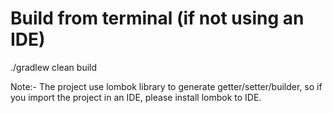 Build from terminal (if not using an IDE)
=====================================
./gradlew clean build

Note:- The project use lombok library to generate getter/setter/builder, so if you import the project in an IDE, please install lombok to IDE.
